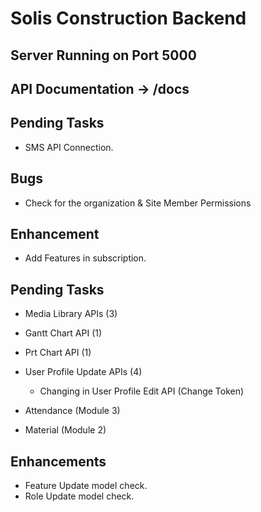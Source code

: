 # Solis Construction Backend

## Server Running on Port 5000
## API Documentation -> /docs

## Pending Tasks
 - SMS API Connection.

## Bugs
 - Check for the organization & Site Member Permissions

## Enhancement
 - Add Features in subscription.

## Pending Tasks
 - Media Library APIs (3)
 - Gantt Chart API (1)
 - Prt Chart API (1)
 - User Profile Update APIs (4)
    - Changing in User Profile Edit API (Change Token)

 - Attendance (Module 3)
 - Material (Module 2)

## Enhancements
 - Feature Update model check.
 - Role Update model check.
